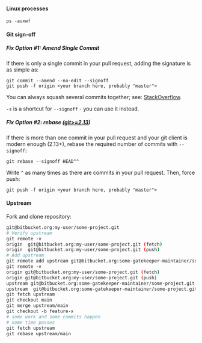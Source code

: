 
#### Linux processes
```shell
ps -auxwf
```

#### Git sign-off

##### Fix Option #1: Amend Single Commit

If there is only a single commit in your pull request, adding the signature is as simple as:

```shell
git commit --amend --no-edit --signoff
git push -f origin <your branch here, probably "master">
```

You can always squash several commits together; see: [StackOverflow](https://stackoverflow.com/questions/5189560/squash-my-last-x-commits-together-using-git).

`-s` is a shortcut for `--signoff` - you can use it instead.

##### Fix Option #2: rebase ([git>=2.13](https://github.com/git/git/blob/master/Documentation/RelNotes/2.13.0.txt#L189))

If there is more than one commit in your pull request and your git client is modern enough (2.13+), rebase the required number of commits with `--signoff`:

```shell
git rebase --signoff HEAD^^
```

Write `^` as many times as there are commits in your pull request. Then, force push:

```shell
git push -f origin <your branch here, probably "master">
```

#### Upstream

Fork and clone repository:

```bash
git@bitbucket.org:my-user/some-project.git
# Verify upstream
git remote -v
origin  git@bitbucket.org:my-user/some-project.git (fetch) 
origin  git@bitbucket.org:my-user/some-project.git (push)
# Add upstream
git remote add upstream git@bitbucket.org:some-gatekeeper-maintainer/some-project.git
git remote -v
origin git@bitbucket.org:my-user/some-project.git (fetch) 
origin git@bitbucket.org:my-user/some-project.git (push) 
upstream git@bitbucket.org:some-gatekeeper-maintainer/some-project.git (fetch)
upstream  git@bitbucket.org:some-gatekeeper-maintainer/some-project.git (push)
git fetch upstream
git checkout main 
git merge upstream/main
git checkout -b feature-x 
# some work and some commits happen 
# some time passes
git fetch upstream 
git rebase upstream/main
```

